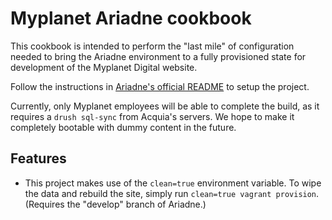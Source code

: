 Myplanet Ariadne cookbook
=======================

This cookbook is intended to perform the "last mile" of configuration
needed to bring the Ariadne environment to a fully provisioned state for
development of the Myplanet Digital website.

Follow the instructions in [Ariadne's official
README][ariadne-project-setup] to setup the project.

Currently, only Myplanet employees will be able to complete the build,
as it requires a `drush sql-sync` from Acquia's servers. We hope to make
it completely bootable with dummy content in the future.

Features
--------

  - This project makes use of the `clean=true` environment variable. To
    wipe the data and rebuild the site, simply run `clean=true vagrant
    provision`. (Requires the "develop" branch of Ariadne.)

<!-- Links -->
   [ariadne-project-setup]: https://github.com/myplanetdigital/ariadne#ariadne-project
